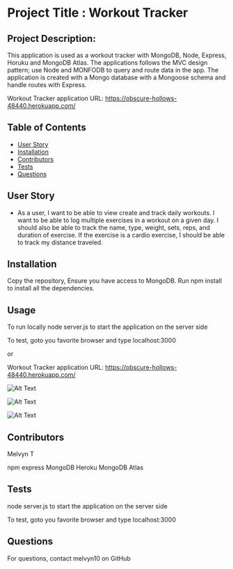 # Project Title : Workout Tracker

## Project Description:
This application is used as a workout tracker with MongoDB, Node, Express, Horuku and MongoDB Atlas. The applications follows the MVC design pattern; use Node and MONFODB to query and route data in the app. The application is created with a Mongo database with a Mongoose schema and handle routes with Express.

Workout Tracker application URL: https://obscure-hollows-48440.herokuapp.com/



## Table of Contents
* [User Story ](#userstory)
* [Installation](#installation)
* [Contributors](#contributors)
* [Tests](#tests)
* [Questions](#questions)


## User Story

* As a user, I want to be able to view create and track daily workouts. I want to be able to log multiple exercises in a workout on a given day. I should also be able to track the name, type, weight, sets, reps, and duration of exercise. If the exercise is a cardio exercise, I should be able to track my distance traveled.

## Installation
Copy the repository, Ensure you have access to MongoDB. Run npm install to install all the dependencies. 

## Usage

To run locally
node server.js to start the application on the server side

To test, goto you favorite browser and type localhost:3000

or 

Workout Tracker application URL: https://obscure-hollows-48440.herokuapp.com/



![Alt Text](https://github.com/melvyn10/Workout_Tracker/tree/main/public/Image/Tracker1.gif)

![Alt Text](https://github.com/melvyn10/Workout_Tracker/tree/main/public/Image/Tracker2.gif)

![Alt Text](https://github.com/melvyn10/Workout_Tracker/tree/main/public/Image/Tracker3.gif)



## Contributors
Melvyn T

npm express
MongoDB
Heroku
MongoDB Atlas

## Tests
node server.js to start the application on the server side

To test, goto you favorite browser and type localhost:3000

## Questions
For questions, contact melvyn10 on GitHub 

